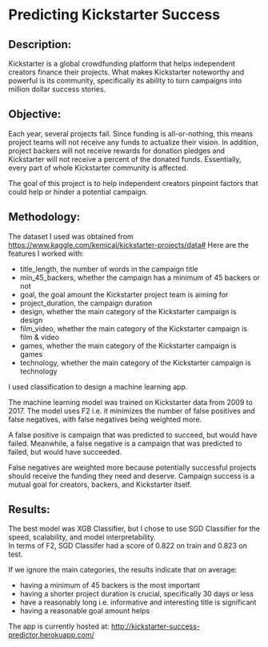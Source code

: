 # Predicting Kickstarter Success

## Description: 
Kickstarter is a global crowdfunding platform that helps independent creators finance their projects. What makes Kickstarter noteworthy and powerful is its community, specifically its ability to turn campaigns into million dollar success stories. 

## Objective: 
Each year, several projects fail. Since funding is all-or-nothing, this means project teams will not receive any funds to actualize their vision. In addition, project backers will not receive rewards for donation pledges and Kickstarter will not receive a percent of the donated funds. Essentially, every part of whole Kickstarter community is affected.

The goal of this project is to help independent creators pinpoint factors that could help or hinder a potential campaign.

## Methodology: 
The dataset I used was obtained from https://www.kaggle.com/kemical/kickstarter-projects/data#
Here are the features I worked with:
- title_length, the number of words in the campaign title		
- min_45_backers, whether the campaign has a minimum of 45 backers or not
- goal, the goal amount the Kickstarter project team is aiming for
- project_duration, the campaign duration
- design, whether the main category of the Kickstarter campaign is design
- film_video, whether the main category of the Kickstarter campaign is film & video
- games, whether the main category of the Kickstarter campaign is games	
- technology, whether the main category of the Kickstarter campaign is technology

I used classification to design a machine learning app.

The machine learning model was trained on Kickstarter data from 2009 to 2017. 
The model uses F2 i.e. it minimizes the number of false positives and false negatives, with false negatives being weighted more.

A false positive is campaign that was predicted to succeed, but would have failed. 
Meanwhile, a false negative is a campaign that was predicted to failed, but would have succeeded.

False negatives are weighted more because potentially successful projects should receive the funding they need and deserve. Campaign success is a mutual goal for creators, backers, and Kickstarter itself.


## Results: <br>
The best model was XGB Classifier, but I chose to use SGD Classifier for the speed, scalability, and model interpretability. <br>
In terms of F2, SGD Classifer had a score of 0.822 on train and 0.823 on test.

If we ignore the main categories, the results indicate that on average: <br>
- having a minimum of 45 backers is the most important 
- having a shorter project duration is crucial, specifically 30 days or less
- have a reasonably long i.e. informative and interesting title is significant
- having a reasonable goal amount helps

The app is currently hosted at: 
http://kickstarter-success-predictor.herokuapp.com/
